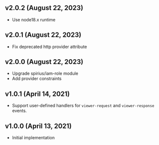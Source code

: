 ## v2.0.2 (August 22, 2023)
 * Use node18.x runtime

## v2.0.1 (August 22, 2023)
 * Fix deprecated http provider attribute

## v2.0.0 (August 22, 2023)
 * Upgrade spirius/iam-role module
 * Add provider constraints

## v1.0.1 (April 14, 2021)
 * Support user-defined handlers for `viewer-request` and `viewer-response` events.

## v1.0.0 (April 13, 2021)
 * Initial implementation
